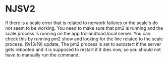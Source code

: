 # NJSV2

If there is a scale error that is related to nerwork failures or the scale's do not seem to be working. You need to make sure that pm2 is running and the scale process is running on the app.trollandtoad.local server. You can check this by running pm2 show and looking for the line related to the scale process. (9/13/19) update, The pm2 process is set to autostart if the server gets rebooted and it is supposed to restart if it dies now, so you should not have to manually run the command. 
